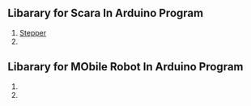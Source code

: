 ## Libarary for Scara In Arduino Program
1. [Stepper](https://github.com/arduino-libraries/Stepper.git)
2. 

## Libarary for MObile Robot In Arduino Program
1. 
2. 